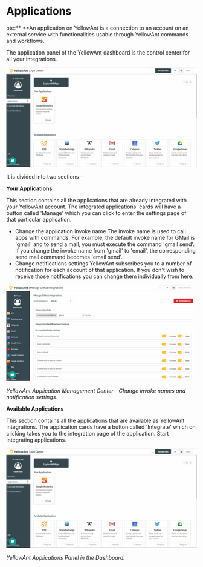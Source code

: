 # Applications

ote:** **An application on YellowAnt is a connection to an account on an external service with functionalities usable through YellowAnt commands and workflows.

The application panel of the YellowAnt dashboard is the control center for all your integrations.

![](../.gitbook/assets/appsdash%20%281%29.jpg)

It is divided into two sections -

**Your Applications**

This section contains all the applications that are already integrated with your YellowAnt account. The integrated applications' cards will have a button called 'Manage' which you can click to enter the settings page of that particular application.

* Change the application invoke name The invoke name is used to call apps with commands. For example, the default invoke name for GMail is 'gmail' and to send a mail, you must execute the command 'gmail send'. If you change the invoke name from 'gmail' to 'email', the corresponding send mail command becomes 'email send'.
* Change notifications settings YellowAnt subscribes you to a number of notification for each account of that application. If you don't wish to receive those notifications you can change them individually from here.

![](../.gitbook/assets/image%20%28133%29.png)

_YellowAnt Application Management Center - Change invoke names and notification settings_.

**Available Applications**

This section contains all the applications that are available as YellowAnt integrations. The application cards have a button called 'Integrate' which on clicking takes you to the integration page of the application. Start integrating applications.

![](../.gitbook/assets/image%20%28114%29.png)

_YellowAnt Applications Panel in the Dashboard._

